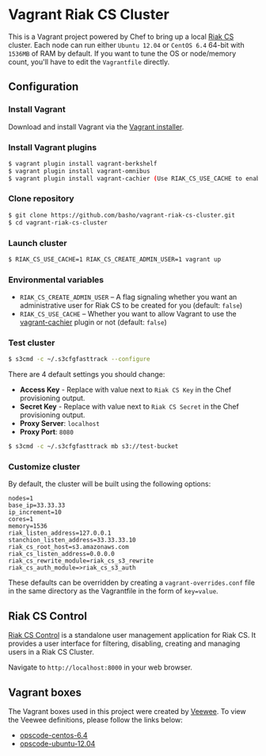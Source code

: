 # Vagrant Riak CS Cluster

This is a Vagrant project powered by Chef to bring up a local [Riak
CS](https://github.com/basho/riak_cs) cluster. Each node can run either `Ubuntu
12.04` or `CentOS 6.4` 64-bit with `1536MB` of RAM by default. If you want to
tune the OS or node/memory count, you'll have to edit the `Vagrantfile`
directly.

## Configuration

### Install Vagrant

Download and install Vagrant via the
[Vagrant installer](http://downloads.vagrantup.com/).

### Install Vagrant plugins

``` bash
$ vagrant plugin install vagrant-berkshelf
$ vagrant plugin install vagrant-omnibus
$ vagrant plugin install vagrant-cachier (Use RIAK_CS_USE_CACHE to enable)
```

### Clone repository

``` bash
$ git clone https://github.com/basho/vagrant-riak-cs-cluster.git
$ cd vagrant-riak-cs-cluster
```

### Launch cluster

``` bash
$ RIAK_CS_USE_CACHE=1 RIAK_CS_CREATE_ADMIN_USER=1 vagrant up
```

### Environmental variables

- `RIAK_CS_CREATE_ADMIN_USER` – A flag signaling whether you want an
  administrative user for Riak CS to be created for you (default: `false`)
- `RIAK_CS_USE_CACHE` – Whether you want to allow Vagrant to use the
  [vagrant-cachier](https://github.com/fgrehm/vagrant-cachier) plugin or not
  (default: `false`)

### Test cluster

``` bash
$ s3cmd -c ~/.s3cfgfasttrack --configure
```

There are 4 default settings you should change:

* **Access Key** - Replace with value next to `Riak CS Key` in the Chef
  provisioning output.
* **Secret Key** - Replace with value next to `Riak CS Secret` in the Chef
  provisioning output.
* **Proxy Server**: `localhost`
* **Proxy Port**: `8080`

``` bash
$ s3cmd -c ~/.s3cfgfasttrack mb s3://test-bucket
```

### Customize cluster

By default, the cluster will be built using the following options:

```
nodes=1
base_ip=33.33.33
ip_increment=10
cores=1
memory=1536
riak_listen_address=127.0.0.1
stanchion_listen_address=33.33.33.10
riak_cs_root_host=s3.amazonaws.com
riak_cs_listen_address=0.0.0.0
riak_cs_rewrite_module=riak_cs_s3_rewrite
riak_cs_auth_module=>riak_cs_s3_auth
```

These defaults can be overridden by creating a `vagrant-overrides.conf` file
in the same directory as the Vagrantfile in the form of `key=value`.

## Riak CS Control

[Riak CS Control](https://github.com/basho/riak_cs_control) is a standalone user
management application for Riak CS. It provides a user interface for filtering,
disabling, creating and managing users in a Riak CS Cluster.

Navigate to `http://localhost:8000` in your web browser.

## Vagrant boxes

The Vagrant boxes used in this project were created by
[Veewee](https://github.com/jedi4ever/veewee/). To view the Veewee definitions,
please follow the links below:

* [opscode-centos-6.4](https://github.com/opscode/bento/tree/master/definitions/centos-6.4)
* [opscode-ubuntu-12.04](https://github.com/opscode/bento/tree/master/definitions/ubuntu-12.04)

